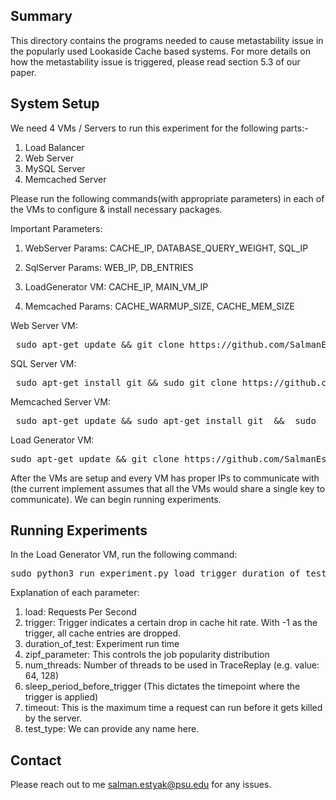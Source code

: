## Summary

This directory contains the programs needed to cause metastability issue in the popularly used Lookaside Cache based systems. For more details on how the metastability issue is triggered, please read section 5.3 of our paper.  


## System Setup

We need 4 VMs / Servers to run this experiment for the following parts:-

1. Load Balancer 
2. Web Server
3. MySQL Server
4. Memcached Server 


Please run the following commands(with appropriate parameters) in each of the VMs to configure & install necessary packages.  

Important Parameters: 
1. WebServer Params:
    CACHE_IP, DATABASE_QUERY_WEIGHT, SQL_IP
2. SqlServer Params:
    WEB_IP, DB_ENTRIES

3. LoadGenerator VM:
    CACHE_IP, MAIN_VM_IP

4. Memcached Params:
    CACHE_WARMUP_SIZE, CACHE_MEM_SIZE

Web Server VM:
<pre> sudo apt-get update && git clone https://github.com/SalmanEstyak/Metastability && cd Metastability &&  cd setup_scripts && sudo chmod +x setup_server.sh && ./setup_server.sh {SQL_IP} {CACHE_IP} {DATABASE_QUERY_WEIGHT} </pre>

SQL Server VM:
 <pre> sudo apt-get install git && sudo git clone https://github.com/SalmanEstyak/Metastability.git && cd Metastability && cd setup_scripts &&  sudo chmod +x setup_mysql.sh && ./setup_mysql.sh {WEB_IP} {DB_ENTRIES}"</pre>

Memcached Server VM:
<pre> sudo apt-get update && sudo apt-get install git  &&  sudo  git clone https://github.com/SalmanEstyak/Metastability.git && cd Metastability && cd setup_scripts &&  sudo chmod +x setup_memcached.sh && ./setup_memcached.sh {CACHE_MEM_SIZE} {CACHE_WARMUP_SIZE}"</pre>

Load Generator VM:
<pre>sudo apt-get update && git clone https://github.com/SalmanEstyak/Metastability.git && cd Metastability && cd setup_scripts && sudo chmod +x setup_client.sh && ./setup_client.sh {WEB_IP} {CACHE_IP} {DB_ENTRIES} {MAIN_VM_IP}"</pre>


After the VMs are setup and every VM has proper IPs to communicate with (the current implement assumes that all the VMs would share a single key to communicate). We can begin running experiments.


## Running Experiments

In the Load Generator VM, run the following command:

<pre>sudo python3 run_experiment.py load trigger duration_of_test zipf_parameter num_threads sleep_period_before_trigger timeout test_type </pre>

Explanation of each parameter:

1. load: Requests Per Second 
2. trigger: Trigger indicates a certain drop in cache hit rate. With -1 as the trigger, all cache entries are dropped.
3. duration_of_test: Experiment run time 
4. zipf_parameter: This controls the job popularity distribution 
5. num_threads: Number of threads to be used in TraceReplay (e.g. value: 64, 128)
6. sleep_period_before_trigger (This dictates the timepoint where the trigger is applied)
7. timeout: This is the maximum time a request can run before it gets killed by the server.  
8. test_type: We can provide any name here. 

## Contact 
Please reach out to me salman.estyak@psu.edu for any issues. 
